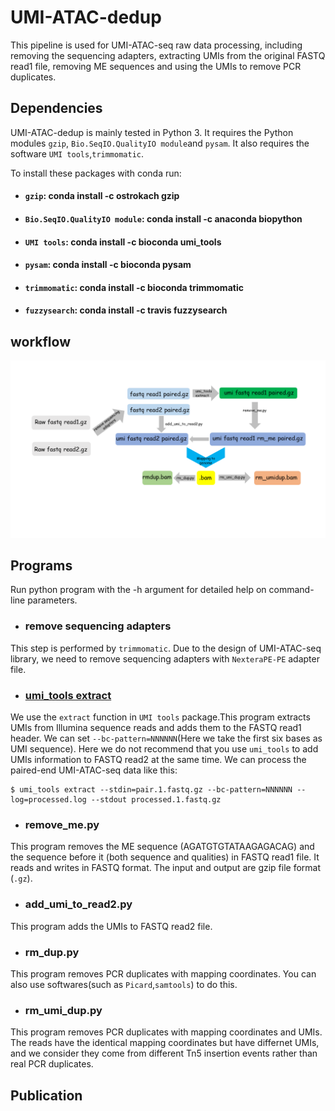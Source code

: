 # UMI-ATAC-dedup

This pipeline is used for UMI-ATAC-seq raw data processing, including removing the sequencing adapters, extracting UMIs from the original FASTQ read1 file, removing ME sequences and using the UMIs to remove PCR duplicates.

## Dependencies
UMI-ATAC-dedup is mainly tested in Python 3. It requires the Python modules  `gzip`, `Bio.SeqIO.QualityIO module`and `pysam`. It also requires the software `UMI tools`,`trimmomatic`.

To install these packages with conda run:
+ #### `gzip`: conda install -c ostrokach gzip
+ #### `Bio.SeqIO.QualityIO module`: conda install -c anaconda biopython
+ #### `UMI tools`: conda install -c bioconda umi_tools 
+ #### `pysam`: conda install -c bioconda pysam
+ #### `trimmomatic`: conda install -c bioconda trimmomatic
+ #### `fuzzysearch`: conda install -c travis fuzzysearch
## workflow

![image]( https://github.com/tzhu-bio/UMI-ATAC-seq/blob/master/workflow.png)
##  Programs
Run python program with the -h argument for detailed help on command-line parameters.

+ ### remove sequencing adapters
This step is performed by `trimmomatic`. Due to the design of UMI-ATAC-seq library, we need to remove sequencing adapters with `NexteraPE-PE` adapter file.

+ ### [umi_tools extract](https://umi-tools.readthedocs.io/en/latest/QUICK_START.html)
We use the `extract` function in `UMI tools` package.This program extracts UMIs from Illumina sequence reads and adds them to the FASTQ read1 header. We can set `--bc-pattern=NNNNNN`(Here we take the first six bases as UMI sequence). Here we do not recommend that you use `umi_tools` to add UMIs information to FASTQ read2 at the same time. We can process the paired-end UMI-ATAC-seq data like this:

```
$ umi_tools extract --stdin=pair.1.fastq.gz --bc-pattern=NNNNNN --log=processed.log --stdout processed.1.fastq.gz
```
+ ### remove_me.py
This program removes the ME sequence (AGATGTGTATAAGAGACAG) and the sequence before it (both sequence and qualities) in FASTQ read1 file. It reads and writes in FASTQ format.  The input and output are gzip file format (`.gz`).

+ ### add_umi_to_read2.py
This program adds the UMIs to FASTQ read2 file. 

+ ### rm_dup.py
This program removes PCR duplicates with mapping coordinates. You can also use softwares(such as `Picard`,`samtools`) to do this. 

+ ### rm_umi_dup.py
This program removes PCR duplicates with mapping coordinates and UMIs. The reads have the identical mapping coordinates but have differnet UMIs, and we consider they come from different Tn5 insertion events rather than real PCR duplicates. 

## Publication




